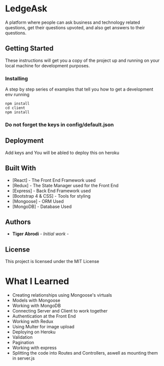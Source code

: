 # LedgeAsk

A platform where people can ask business and technology related questions, get their questions upvoted, and also get answers to their questions.

## Getting Started

These instructions will get you a copy of the project up and running on your local machine for development purposes.

### Installing

A step by step series of examples that tell you how to get a development env running

```
npm install
cd client
npm install
```
### Do not forget the keys in config/default.json

## Deployment

Add keys and You will be abled to deploy this on heroku

## Built With

* [React] - The Front End Framework used
* [Redux] - The State Manager used for the Front End
* [Express] - Back End Framework used
* [Bootstrap 4 & CSS] - Tools for styling
* [Mongoose] - ORM Used
* [MongoDB] - Database Used


## Authors

* **Tiger Abrodi** - *Initial work* - 

## License

This project is licensed under the MIT License 

# What I Learned
- Creating relationships using Mongoose's virtuals
- Models with Mongoose
- Working with MongoDB
- Connecting Server and Client to work together
- Authentication at the Front End
- Working with Redux
- Using Multer for image upload
- Deploying on Heroku
- Validation
- Pagination
- Working with express
- Splitting the code into Routes and Controllers, aswell as mounting them in server.js
